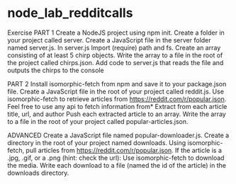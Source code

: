 # node_lab_redditcalls


Exercise
PART 1 
Create a NodeJS project using npm init. 
Create a folder in your project called server. 
Create a JavaScript file in the server folder named server.js. 
In server.js Import (require) path and fs. 
Create an array consisting of at least 5 chirp objects. 
Write the array to a file in the root of the project called chirps.json. 
Add code to server.js that reads the file and outputs the chirps to the console

PART 2 
Install isomorphic-fetch from npm and save it to your package.json file. 
Create a JavaScript file in the root of your project called reddit.js. 
Use isomorphic-fetch to retrieve articles from https://reddit.com/r/popular.json. 
Feel free to use any api to fetch information from*
Extract from each article title, url, and author 
Push each extracted article to an array. 
Write the array to a file in the root of your project called popular-articles.json.

ADVANCED 
Create a JavaScript file named popular-downloader.js. 
Create a directory in the root of your project named downloads. 
Using isomorphic-fetch, pull articles from https://reddit.com/r/popular.json. 
If the article is a .jpg, .gif, or a .png (hint: check the url): Use isomorphic-fetch to download the media. 
Write each download to a file (named the id of the article) in the downloads directory.
